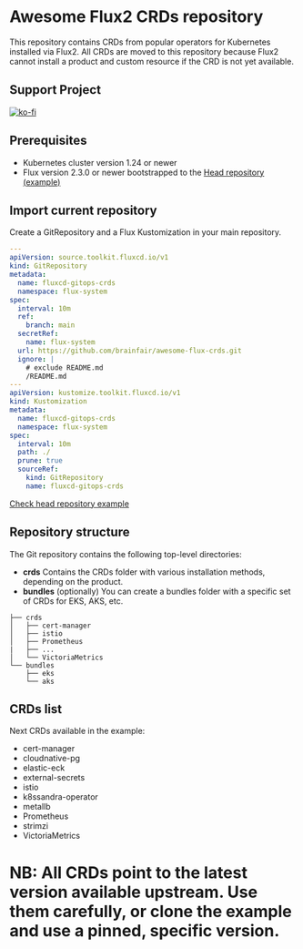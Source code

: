 # Awesome Flux2 CRDs repository

This repository contains CRDs from popular operators for Kubernetes installed via Flux2. All CRDs are moved to this repository because Flux2 cannot install a product and custom resource if the CRD is not yet available.

## Support Project
[![ko-fi](https://ko-fi.com/img/githubbutton_sm.svg)](https://ko-fi.com/N4N011QV6F)

## Prerequisites

- Kubernetes cluster version 1.24 or newer
- Flux version 2.3.0 or newer bootstrapped to the [Head repository (example)](https://github.com/brainfair/awesome-flux-head)

## Import current repository

Create a GitRepository and a Flux Kustomization in your main repository.

```yaml
---
apiVersion: source.toolkit.fluxcd.io/v1
kind: GitRepository
metadata:
  name: fluxcd-gitops-crds
  namespace: flux-system
spec:
  interval: 10m
  ref:
    branch: main
  secretRef:
    name: flux-system
  url: https://github.com/brainfair/awesome-flux-crds.git
  ignore: |
    # exclude README.md
    /README.md
---
apiVersion: kustomize.toolkit.fluxcd.io/v1
kind: Kustomization
metadata:
  name: fluxcd-gitops-crds
  namespace: flux-system
spec:
  interval: 10m
  path: ./
  prune: true
  sourceRef:
    kind: GitRepository
    name: fluxcd-gitops-crds
```

[Check head repository example](https://github.com/brainfair/awesome-flux-head/blob/main/clusters/homelab/00-crds.yaml)

## Repository structure

The Git repository contains the following top-level directories:

- **crds** Contains the CRDs folder with various installation methods, depending on the product.
- **bundles** (optionally) You can create a bundles folder with a specific set of CRDs for EKS, AKS, etc.

```
├── crds
│   ├── cert-manager
│   ├── istio
│   ├── Prometheus
|   ├── ...
│   └── VictoriaMetrics
└── bundles
    ├── eks
    └── aks
```

## CRDs list

Next CRDs available in the example:

* cert-manager
* cloudnative-pg
* elastic-eck
* external-secrets
* istio
* k8ssandra-operator
* metallb
* Prometheus
* strimzi
* VictoriaMetrics

# NB: All CRDs point to the latest version available upstream. Use them carefully, or clone the example and use a pinned, specific version.
